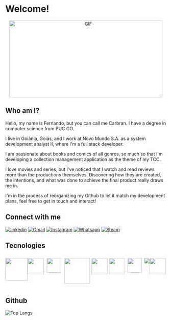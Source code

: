 # Welcome!
<div align="center">
    <img height="240" width="480" alt="GIF" src="https://media.giphy.com/media/v1.Y2lkPTc5MGI3NjExN25wZ290NjBzdnVxYmh5bHZ3dGY0MnVuYTRwdXV3b2N6cHdyY21jZCZlcD12MV9pbnRlcm5hbF9naWZfYnlfaWQmY3Q9Zw/Nx0rz3jtxtEre/giphy.gif"/>
</div>

## Who am I?

Hello, my name is Fernando, but you can call me Carbran. I have a degree in computer science from PUC GO.

I live in Goiânia, Goiás, and I work at Novo Mundo S.A. as a system development analyst II, where I'm a full stack developer.

I am passionate about books and comics of all genres, so much so that I'm developing a collection management application as the theme of my TCC.

I love movies and series, but I've noticed that I watch and read reviews more than the productions themselves. Discovering how they are created, the intentions, and what was done to achieve the final product really draws me in.

I'm in the process of reorganizing my Github to let it match my development plans, feel free to get in touch and interact!

## Connect with me

[![linkedin](https://img.shields.io/badge/linkedin-0A66C2?style=for-the-badge&logo=linkedin&logoColor=white)](https://www.linkedin.com/in/fernando-carlos-brandao-filho/)
[![Gmail](https://img.shields.io/badge/Gmail-DC143C?style=for-the-badge&logo=gmail&logoColor=white)](mailto:brandao.fernando96@gmail.com)
[![Instagram](https://img.shields.io/badge/Instagram-f30976?style=for-the-badge&logo=instagram&logoColor=white)](https://www.instagram.com/brandaofernando96/)
[![Whatsapp](https://img.shields.io/badge/Whatsapp-075e54?style=for-the-badge&logo=whatsapp&logoColor=white)](https://api.whatsapp.com/send?phone=5562981516888)
[![Steam](https://img.shields.io/badge/Steam-000?style=for-the-badge&logo=steam&logoColor=white)](https://steamcommunity.com/id/carbran/)
<!--[![Discord](https://img.shields.io/badge/Discord-6A5ACD?style=for-the-badge&logo=discord&logoColor=white)](https://www.discord.com/in/carbran/)-->
<!--[![Perfil DIO](https://img.shields.io/badge/-Meu%20Perfil%20na%20DIO-000?style=for-the-badge)](https://www.dio.me/users/brandao_fernando96)-->

## Tecnologies
<div style="display: flex; justify-content: left; width:100%;">
    <a src="https://www.oracle.com/br/database/technologies/appdev/plsql.html#:~:text=A%20PL%2FSQL%20é%20uma,armazenadas%20no%20banco%20de%20dados."><img src="https://www.oracle.com/a/ocom/img/pl-sql.svg" width="70" vspace=10/></a>
    <a src="https://www.w3schools.com/sql/"><img src="https://cdn-icons-png.flaticon.com/512/4492/4492311.png" width="50" vspace=10/></a>
    <a src="https://laravel.com"><img src="https://laravel.com/img/logomark.min.svg" width="45" hspace=10 vspace=10/></a>
    <a src="https://www.php.net"><img src="https://upload.wikimedia.org/wikipedia/commons/thumb/2/27/PHP-logo.svg/260px-PHP-logo.svg.png" width="80" vspace=10/></a>
    <a src="https://www.python.org/"><img src="https://upload.wikimedia.org/wikipedia/commons/thumb/c/c3/Python-logo-notext.svg/1200px-Python-logo-notext.svg.png" width="50" hspace=5 vspace=10/></a>
    <a src="https://vuejs.org"><img src="https://upload.wikimedia.org/wikipedia/commons/thumb/9/95/Vue.js_Logo_2.svg/1184px-Vue.js_Logo_2.svg.png" width="50" vspace=10/></a>
    <a src="https://www.javascript.com/"><img src="https://logodownload.org/wp-content/uploads/2022/04/javascript-logo-1.png" width="45" hspace=8 vspace=10/></a>
    <a src="https://flutter.dev/"><img src="https://img.icons8.com/color/48/000000/flutter.png" vspace=10/></a>
    <a src="https://git-scm.com"><img src="https://upload.wikimedia.org/wikipedia/commons/3/3f/Git_icon.svg" width=50 vspace=10/></a>
    <!-- <a src="https://docs.github.com/pt"><img src="https://static-00.iconduck.com/assets.00/github-icon-256x249-eb1fu3cu.png" width=50 vspace=10/></a>
    <a src="https://about.gitlab.com"><img src="https://seeklogo.com/images/G/gitlab-logo-757620E430-seeklogo.com.png" width=50 hspace=8 vspace=10/></a> -->
</div>

## Github
![Top Langs](https://github-readme-stats-git-masterrstaa-rickstaa.vercel.app/api/top-langs/?username=carbran&theme=transparent&layout=compact&border_color=30A3DC&text_color=FFF&hide_title=true)
